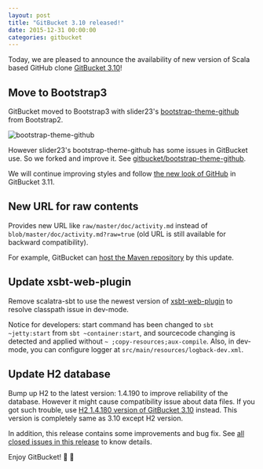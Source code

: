 ```yaml
---
layout: post
title: "GitBucket 3.10 released!"
date: 2015-12-31 00:00:00
categories: gitbucket
---
```


Today, we are pleased to announce the availability of new version of Scala based GitHub clone [GitBucket 3.10](https://github.com/gitbucket/gitbucket/releases/tag/3.10)!

## Move to Bootstrap3

GitBucket moved to Bootstrap3 with slider23's [bootstrap-theme-github](https://github.com/slider23/bootstrap-theme-github) from Bootstrap2.

![bootstrap-theme-github]({{site.baseurl}}/images/gitbucket-3.10/bootstrap-theme-github.png)

However slider23's bootstrap-theme-github has some issues in GitBucket use. So we forked and improve it. See [gitbucket/bootstrap-theme-github](https://github.com/gitbucket/bootstrap-theme-github).

We will continue improving styles and follow [the new look of GitHub](https://github.com/blog/2085-a-new-look-for-repositories) in GitBucket 3.11.

## New URL for raw contents

Provides new URL like `raw/master/doc/activity.md` instead of `blob/master/doc/activity.md?raw=true` (old URL is still available for backward compatibility).

For example, GitBucket can [host the Maven repository](http://kwebble.com/blog/2014/02/19/use-github-to-host-your-own-maven-repo) by this update. 

## Update xsbt-web-plugin

Remove scalatra-sbt to use the newest version of [xsbt-web-plugin](https://github.com/earldouglas/xsbt-web-plugin) to resolve classpath issue in dev-mode.

Notice for developers: start command has been changed to `sbt ~jetty:start` from `sbt ~container:start`, and sourcecode changing is detected and applied without `~ ;copy-resources;aux-compile`. Also, in dev-mode, you can configure logger at `src/main/resources/logback-dev.xml`.

## Update H2 database

Bump up H2 to the latest version: 1.4.190 to improve reliability of the database. However it might cause compatibility issue about data files. If you got such trouble, use [H2 1.4.180 version of GitBucket 3.10](https://github.com/gitbucket/gitbucket/releases/tag/3.10_h2-1.4.180) instead. This version is completely same as 3.10 except H2 version.

In addition, this release contains some improvements and bug fix. See [all closed issues in this release](https://github.com/gitbucket/gitbucket/issues?q=is%3Aclosed+milestone%3A3.10) to know details.

Enjoy GitBucket!


